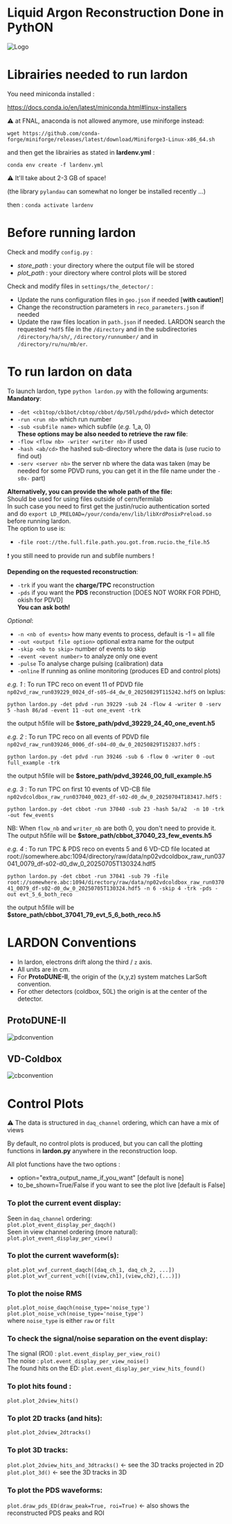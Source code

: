 # Liquid Argon Reconstruction Done in PythON
![Logo](figs/lardon_logo_text.png)


# Librairies needed to run lardon
You need miniconda installed :

https://docs.conda.io/en/latest/miniconda.html#linux-installers

:warning: at FNAL, anaconda is not allowed anymore, use miniforge instead:

`wget https://github.com/conda-forge/miniforge/releases/latest/download/Miniforge3-Linux-x86_64.sh`

and then get the librairies as stated in **lardenv.yml** :

`conda env create -f lardenv.yml`

 :warning: It'll take about 2-3 GB of space!

(the library `pylandau` can somewhat no longer be installed recently ...)

then : `conda activate lardenv`
 
# Before running lardon
Check and modify `config.py` :
* *store_path* : your directory where the output file will be stored
* *plot_path*  : your directory where control plots will be stored


Check and modify files in `settings/the_detector/` :
* Update the runs configuration files in `geo.json` if needed [**with caution!**]
* Change the reconstruction parameters in `reco_parameters.json` if needed
* Update the raw files location in `path.json` if needed. LARDON search the requested `*hdf5` file in the `/directory` and in the subdirectories `/directory/ha/sh/`, `/directory/runnumber/` and in `/directory/ru/nu/mb/er`.
  	 
# To run lardon on data
To launch lardon, type `python lardon.py` with the following arguments:<br/>
**Mandatory**:<br/>
* `-det <cb1top/cb1bot/cbtop/cbbot/dp/50l/pdhd/pdvd>` which detector<br/>
* `-run <run nb>` which run number
* `-sub <subfile name>` which subfile (*e.g.* 1_a, 0)<br/>
**These options may be also needed to retrieve the raw file**:<br/>
* `-flow <flow nb> -writer <writer nb>` if used <br/>
* `-hash <ab/cd>` the hashed sub-directory where the data is (use rucio to find out) <br/>
* `-serv <server nb>` the server nb where the data was taken (may be needed for some PDVD runs, you can get it in the file name under the `-s0x-` part)<br/>

**Alternatively, you can provide the whole path of the file:**<br/>
Should be used for using files outside of cern/fermilab<br/>
In such case you need to first get the justin/rucio authentication sorted<br/>
and do `export LD_PRELOAD=/your/conda/env/lib/libXrdPosixPreload.so` before running lardon.<br/>
The option to use is:<br/>
* `-file root://the.full.file.path.you.got.from.rucio.the_file.h5`

:exclamation: you still need to provide run and subfile numbers ! <br/>

**Depending on the requested reconstruction**:<br/>
* `-trk` if you want the **charge/TPC** reconstruction<br/>
* `-pds` if you want the **PDS** reconstruction [DOES NOT WORK FOR PDHD, okish for PDVD]<br/>
**You can ask both!**

*Optional*:<br/>
* `-n <nb of events>` how many events to process, default is -1 = all file
* `-out <output file option>` optional extra name for the output
* `-skip <nb to skip>` number of events to skip
* `-event <event number>` to analyze only one event
* `-pulse` To analyse charge pulsing (calibration) data
* `-online` If running as online monitoring (produces ED and control plots)


*e.g. 1* : To run TPC reco on event 11 of PDVD file `np02vd_raw_run039229_0024_df-s05-d4_dw_0_20250829T115242.hdf5` on lxplus: 

`python lardon.py -det pdvd -run 39229 -sub 24 -flow 4 -writer 0 -serv 5 -hash 86/ad -event 11 -out one_event -trk`

the output h5file will be **$store_path/pdvd_39229_24_40_one_event.h5**

*e.g. 2* : To run TPC reco on all events of PDVD file `np02vd_raw_run039246_0006_df-s04-d0_dw_0_20250829T152837.hdf5` :

`python lardon.py -det pdvd -run 39246 -sub 6 -flow 0 -writer 0 -out full_example -trk`

the output h5file will be **$store_path/pdvd_39246_00_full_example.h5**

*e.g. 3* : To run TPC on first 10 events of VD-CB file `np02vdcoldbox_raw_run037040_0023_df-s02-d0_dw_0_20250704T183417.hdf5` :

`python lardon.py -det cbbot -run 37040 -sub 23 -hash 5a/a2  -n 10 -trk -out few_events`

NB: When `flow_nb` and `writer_nb` are both 0, you don't need to provide it.
The output h5file will be **$store_path/cbbot_37040_23_few_events.h5**

*e.g. 4* : To run TPC & PDS reco on events 5 and 6 VD-CD file located at root://somewhere.abc:1094/directory/raw/data/np02vdcoldbox_raw_run037041_0079_df-s02-d0_dw_0_20250705T130324.hdf5

`python lardon.py -det cbbot -run 37041 -sub 79 -file root://somewhere.abc:1094/directory/raw/data/np02vdcoldbox_raw_run037041_0079_df-s02-d0_dw_0_20250705T130324.hdf5 -n 6 -skip 4 -trk -pds -out evt_5_6_both_reco`

the output h5file will be **$store_path/cbbot_37041_79_evt_5_6_both_reco.h5**

# LARDON Conventions
* In lardon, electrons drift along the third / `z` axis.
* All units are in cm.
* For **ProtoDUNE-II**, the origin of the (x,y,z) system matches LarSoft convention. 
* For other detectors (coldbox, 50L) the origin is at the center of the detector.

## ProtoDUNE-II
![pdconvention](figs/ProtoDUNEs.png)

## VD-Coldbox
![cbconvention](figs/coldbox_2.png)


# Control Plots
:warning: The data is structured in `daq_channel` ordering, which can have a mix of views<br/>

By default, no control plots is produced, but you can call the plotting functions in **lardon.py** anywhere in the reconstruction loop.


All plot functions have the two options :<br/>
* option="extra_output_name_if_you_want" [default is none]<br/>
* to_be_shown=True/False if you want to see the plot live [default is False]


### To plot the current event display:<br/>
Seen in `daq_channel` ordering:<br/>
`plot.plot_event_display_per_daqch()`<br/>
Seen in view channel ordering (more natural):<br/>
`plot.plot_event_display_per_view()`<br/>


### To plot the current waveform(s):<br/>
`plot.plot_wvf_current_daqch([daq_ch_1, daq_ch_2, ...])`<br/>
`plot.plot_wvf_current_vch([(view,ch1),(view,ch2),(...)])`<br/>

### To plot the noise RMS<br/>
`plot.plot_noise_daqch(noise_type='noise_type')`<br/>
`plot.plot_noise_vch(noise_type='noise_type')`<br/>
where `noise_type` is either `raw` or `filt`<br/>


### To check the signal/noise separation on the event display:<br/>
The signal (ROI) : `plot.event_display_per_view_roi()`<br/>
The noise : `plot.event_display_per_view_noise()`<br/>
The found hits on the ED: `plot.event_display_per_view_hits_found()`<br/>

### To plot hits found :<br/>
`plot.plot_2dview_hits()`<br/>

### To plot 2D tracks (and hits):<br/>
`plot.plot_2dview_2dtracks()`<br/>

### To plot 3D tracks:<br/>
`plot.plot_2dview_hits_and_3dtracks()` <- see the 3D tracks projected in 2D<br/>
`plot.plot_3d()` <- see the 3D tracks in 3D<br/>

### To plot the PDS waveforms:<br/>
`plot.draw_pds_ED(draw_peak=True, roi=True)` <- also shows the reconstructed PDS peaks and ROI
